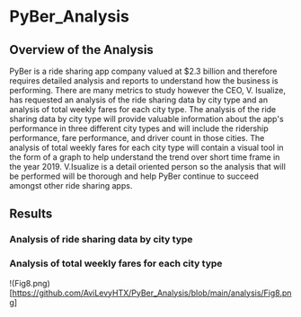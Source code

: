 # PyBer_Analysis

## Overview of the Analysis

PyBer is a ride sharing app company valued at $2.3 billion and therefore requires detailed analysis and reports to understand how the business is performing. There are many metrics to study however the CEO, V. Isualize, has requested an analysis of the ride sharing data by city type and an analysis of total weekly fares for each city type. The analysis of the ride sharing data by city type will provide valuable information about the app's performance in three different city types and will include the ridership performance, fare performance, and driver count in those cities. The analysis of total weekly fares for each city type will contain a visual tool in the form of a graph to help understand the trend over short time frame in the year 2019. V.Isualize is a detail oriented person so the analysis that will be performed will be thorough and help PyBer continue to succeed amongst other ride sharing apps.  

## Results
### Analysis of ride sharing data by city type

### Analysis of total weekly fares for each city type
!(Fig8.png)[https://github.com/AviLevyHTX/PyBer_Analysis/blob/main/analysis/Fig8.png]



